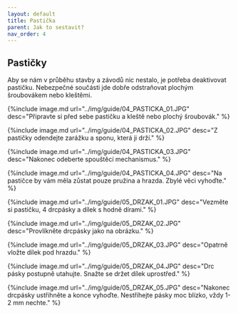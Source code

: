 ```yaml
---
layout: default
title: Pastička
parent: Jak to sestavit?
nav_order: 4
---
```

## Pastičky

Aby se nám v průběhu stavby a závodů nic nestalo, je potřeba deaktivovat pastičku. Nebezpečné součásti jde dobře odstraňovat plochým šroubovákem nebo kleštěmi.

{%include image.md
url="../img/guide/04_PASTICKA_01.JPG"
desc="Připravte si před sebe pastičku a kleště nebo plochý šroubovák."
%}

{%include image.md
url="../img/guide/04_PASTICKA_02.JPG"
desc="Z pastičky odendejte zarážku a sponu, která ji drží."
%}

{%include image.md
url="../img/guide/04_PASTICKA_03.JPG"
desc="Nakonec odeberte spouštěcí mechanismus."
%}

{%include image.md
url="../img/guide/04_PASTICKA_04.JPG"
desc="Na pastičce by vám měla zůstat pouze pružina a hrazda. Zbylé věci vyhoďte."
%}


{%include image.md
url="../img/guide/05_DRZAK_01.JPG"
desc="Vezměte si pastičku, 4 drcpásky a dílek s hodně dírami."
%}

{%include image.md
url="../img/guide/05_DRZAK_02.JPG"
desc="Provlíkněte drcpásky jako na obrázku."
%}

{%include image.md
url="../img/guide/05_DRZAK_03.JPG"
desc="Opatrně vložte dílek pod hrazdu."
%}

{%include image.md
url="../img/guide/05_DRZAK_04.JPG"
desc="Drc pásky postupně utahujte. Snažte se držet dílek uprostřed."
%}

{%include image.md
url="../img/guide/05_DRZAK_05.JPG"
desc="Nakonec drcpásky ustřihněte a konce vyhoďte. Nestříhejte pásky moc blízko, vždy 1-2 mm nechte."
%}
